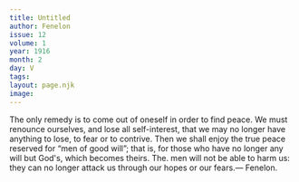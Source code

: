 ```yaml
---
title: Untitled
author: Fenelon
issue: 12
volume: 1
year: 1916
month: 2
day: V
tags:
layout: page.njk
image:
---
```

The only remedy is to come out of oneself in order to find peace. We must renounce ourselves, and lose all self-interest, that we may no longer have anything to lose, to fear or to contrive. Then we shall enjoy the true peace reserved for “men of good will”; that is, for those who have no longer any will but God's, which becomes theirs. The. men will not be able to harm us: they can no longer attack us through our hopes or our fears.— Fenelon.
